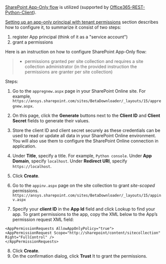 [SharePoint App-Only flow][1] is utilized  (supported by [Office365-REST-Python-Client][2]).  

[Setting up an app-only principal with tenant permissions][3] section describes how to configure it, to summarize it 
consist of two steps:

 1. register App principal (think of it as a "service account")
 2. grant a permissions


Here is an instruction on how to configure SharePoint App-Only flow:

 
>  - permissions granted per site collection and requires a site    collection administrator (in the provided 
>instruction the permissions
> are granter per site collection)


Steps: 

1. Go to the `appregnew.aspx` page in your SharePoint Online site. 
For example, `https://ansys.sharepoint.com/sites/BetaDownloader/_layouts/15/appregnew.aspx`.
2. On this page, click the **Generate** buttons next to the **Client ID** and **Client Secret** fields to generate 
their values.
3. Store the client ID and client secret securely as these credentials can be used to read or update all data in your 
SharePoint Online environment. You will also use them to configure the SharePoint Online connection in application.
4. Under **Title**, specify a title. For example, `Python console`. Under **App Domain**, specify `localhost`. 
Under **Redirect URI**, specify `https://localhost`.

5. Click **Create**.

6. Go to the `appinv.aspx` page on the site collection to grant _site-scoped_ permissions.
`https://ansys.sharepoint.com/sites/BetaDownloader/_layouts/15/appinv.aspx`

7. Specify your **client ID** in the **App Id** field and click Lookup to find your app.
To grant permissions to the app, copy the XML below to the App’s permission request XML field:

```
<AppPermissionRequests AllowAppOnlyPolicy="true">
<AppPermissionRequest Scope="http://sharepoint/content/sitecollection" Right="FullControl" />
</AppPermissionRequests>
```


8. Click **Create**.
9. On the confirmation dialog, click **Trust** It to grant the permissions.




  [1]: https://docs.microsoft.com/en-us/sharepoint/dev/solution-guidance/security-apponly-azureacs
  [2]: https://github.com/vgrem/Office365-REST-Python-Client
  [3]: https://docs.microsoft.com/en-us/sharepoint/dev/solution-guidance/security-apponly-azureacs#setting-up-an-app-only-principal-with-tenant-permissions